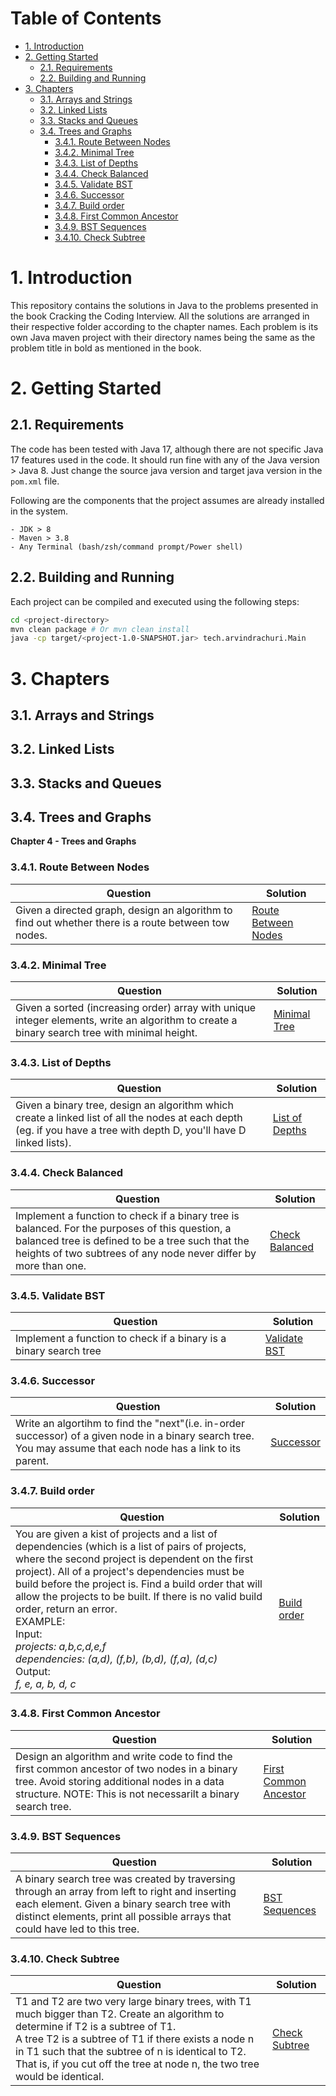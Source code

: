 <h1>Table of Contents</h1>

- [1. Introduction](#1-introduction)
- [2. Getting Started](#2-getting-started)
  - [2.1. Requirements](#21-requirements)
  - [2.2. Building and Running](#22-building-and-running)
- [3. Chapters](#3-chapters)
  - [3.1. Arrays and Strings](#31-arrays-and-strings)
  - [3.2. Linked Lists](#32-linked-lists)
  - [3.3. Stacks and Queues](#33-stacks-and-queues)
  - [3.4. Trees and Graphs](#34-trees-and-graphs)
    - [3.4.1. Route Between Nodes](#341-route-between-nodes)
    - [3.4.2. Minimal Tree](#342-minimal-tree)
    - [3.4.3. List of Depths](#343-list-of-depths)
    - [3.4.4. Check Balanced](#344-check-balanced)
    - [3.4.5. Validate BST](#345-validate-bst)
    - [3.4.6. Successor](#346-successor)
    - [3.4.7. Build order](#347-build-order)
    - [3.4.8. First Common Ancestor](#348-first-common-ancestor)
    - [3.4.9. BST Sequences](#349-bst-sequences)
    - [3.4.10. Check Subtree](#3410-check-subtree)

# 1. Introduction
This repository contains the solutions in Java to the problems presented in the book Cracking the Coding Interview. All the solutions are arranged in their respective folder according to the chapter names. Each problem is its own Java maven project with their directory names being the same as the problem title in bold as mentioned in the book.

# 2. Getting Started

## 2.1. Requirements
The code has been tested with Java 17, although there are not specific Java 17 features used in the code. It should run fine with any of the Java version > Java 8. Just change the source java version and target java version in the `pom.xml` file.

Following are the components that the project assumes are already installed in the system.

    - JDK > 8
    - Maven > 3.8
    - Any Terminal (bash/zsh/command prompt/Power shell)

## 2.2. Building and Running
Each project can be compiled and executed using the following steps:
```sh
cd <project-directory>
mvn clean package # Or mvn clean install
java -cp target/<project-1.0-SNAPSHOT.jar> tech.arvindrachuri.Main
```

# 3. Chapters

## 3.1. Arrays and Strings

## 3.2. Linked Lists

## 3.3. Stacks and Queues

## 3.4. Trees and Graphs
**Chapter 4 - Trees and Graphs**

### 3.4.1. Route Between Nodes
| **Question** | **Solution** |
|--------------|--------------|
| Given a directed graph, design an algorithm to find out whether there is a route between tow nodes. | [Route Between Nodes](TreesAndGraphs/route-between-nodes/) |

### 3.4.2. Minimal Tree
| **Question** | **Solution** |
|--------------|--------------|
| Given a sorted (increasing order) array with unique integer elements, write an algorithm to create a binary search tree with minimal height. | [Minimal Tree](TreesAndGraphs/minimal-tree) |

### 3.4.3. List of Depths
| **Question** | **Solution** |
|--------------|--------------|
| Given a binary tree, design an algorithm which create a linked list of all the nodes at each depth (eg. if you have a tree with depth D, you'll have D linked lists). | [List of Depths](TreesAndGraphs/list-of-depths) |

### 3.4.4. Check Balanced
| **Question** | **Solution** |
|--------------|--------------|
| Implement a function to check if a binary tree is balanced. For the purposes of this question, a balanced tree is defined to be a tree such that the heights of two subtrees of any node never differ by more than one. | [Check Balanced](TreesAndGraphs/check-balanced/) |

### 3.4.5. Validate BST
| **Question** | **Solution** |
|--------------|--------------|
| Implement a function to check if a binary is a binary search tree | [Validate BST](TreesAndGraphs/validate-bst/) |

### 3.4.6. Successor
| **Question** | **Solution** |
|--------------|--------------|
| Write an algortihm to find the "next"(i.e. in-order successor) of a given node in a binary search tree. You may assume that each node has a link to its parent. | [Successor](TreesAndGraphs/successor/) |

### 3.4.7. Build order
| **Question** | **Solution** |
|--------------|--------------|
| You are given a kist of projects and a list of dependencies (which is a list of pairs of projects, where the second project is dependent on the first project). All of a project's dependencies must be build before the project is. Find a build order that will allow the projects to be built. If there is no valid build order, return an error.<br>EXAMPLE:<br>Input:<br>  _projects:_ _a,b,c,d,e,f_ <br>  _dependencies:_ _(a,d), (f,b), (b,d), (f,a), (d,c)_ <br>Output: <br> _f, e, a, b, d, c_ | [Build order](TreesAndGraphs/build-order/) |

### 3.4.8. First Common Ancestor
| **Question** | **Solution** |
|--------------|--------------|
| Design an algorithm and write code to find the first common ancestor of two nodes in a binary tree. Avoid storing additional nodes in a data structure. NOTE: This is not necessarilt a binary search tree. | [First Common Ancestor](TreesAndGraphs/first-common-ancestor/) |

### 3.4.9. BST Sequences
| **Question** | **Solution** |
|--------------|--------------|
| A binary search tree was created by traversing through an array from left to right and inserting each element. Given a binary search tree with distinct elements, print all possible arrays that could have led to this tree. | [BST Sequences](TreesAndGraphs/bst-sequences/) |

### 3.4.10. Check Subtree
| **Question** | **Solution** |
|--------------|--------------|
| T1 and T2 are two very large binary trees, with T1 much bigger than T2. Create an algorithm to determine if T2 is a subtree of T1.<br>A tree T2 is a subtree of T1 if there exists a node n in T1 such that the subtree of n is identical to T2. That is, if you cut off the tree at node n, the two tree would be identical. | [Check Subtree](TreesAndGraphs/check-subtree/) |